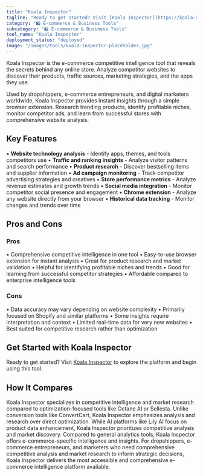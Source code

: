 ```yaml
---
title: "Koala Inspector"
tagline: "Ready to get started? Visit [Koala Inspector](https://koala-app.com) to explore the platform and begin using this tool...."
category: "🛍️ E-commerce & Business Tools"
subcategory: "🛍️ E-commerce & Business Tools"
tool_name: "Koala Inspector"
deployment_status: "deployed"
image: "/images/tools/koala-inspector-placeholder.jpg"
---
```

Koala Inspector is the e-commerce competitive intelligence tool that reveals the secrets behind any online store. Analyze competitor websites to discover their products, traffic sources, marketing strategies, and the apps they use.

Used by dropshippers, e-commerce entrepreneurs, and digital marketers worldwide, Koala Inspector provides instant insights through a simple browser extension. Research trending products, identify profitable niches, monitor competitor ads, and learn from successful stores with comprehensive website analysis.

## Key Features

• **Website technology analysis** - Identify apps, themes, and tools competitors use
• **Traffic and ranking insights** - Analyze visitor patterns and search performance
• **Product research** - Discover bestselling items and supplier information
• **Ad campaign monitoring** - Track competitor advertising strategies and creatives
• **Store performance metrics** - Analyze revenue estimates and growth trends
• **Social media integration** - Monitor competitor social presence and engagement
• **Chrome extension** - Analyze any website directly from your browser
• **Historical data tracking** - Monitor changes and trends over time

## Pros and Cons

### Pros
• Comprehensive competitive intelligence in one tool
• Easy-to-use browser extension for instant analysis
• Great for product research and market validation
• Helpful for identifying profitable niches and trends
• Good for learning from successful competitor strategies
• Affordable compared to enterprise intelligence tools

### Cons
• Data accuracy may vary depending on website complexity
• Primarily focused on Shopify and similar platforms
• Some insights require interpretation and context
• Limited real-time data for very new websites
• Best suited for competitive research rather than optimization

## Get Started with Koala Inspector

Ready to get started? Visit [Koala Inspector](https://koala-app.com) to explore the platform and begin using this tool.

## How It Compares

Koala Inspector specializes in competitive intelligence and market research compared to optimization-focused tools like Octane AI or Sellesta. Unlike conversion tools like ConvertCart, Koala Inspector emphasizes analysis and research over direct optimization. While AI platforms like Lily AI focus on product data enhancement, Koala Inspector prioritizes competitive analysis and market discovery. Compared to general analytics tools, Koala Inspector offers e-commerce-specific intelligence and insights. For dropshippers, e-commerce entrepreneurs, and marketers who need comprehensive competitive analysis and market research to inform strategic decisions, Koala Inspector delivers the most accessible and comprehensive e-commerce intelligence platform available.